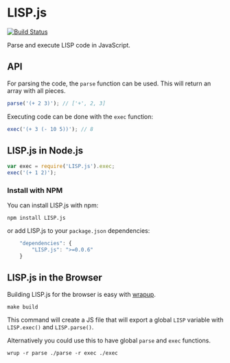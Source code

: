 LISP.js
=======

[![Build Status](https://secure.travis-ci.org/arian/LISP.js.png)](http://travis-ci.org/arian/LISP.js)

Parse and execute LISP code in JavaScript.

API
---

For parsing the code, the `parse` function can be used.
This will return an array with all pieces.

``` js
parse('(+ 2 3)'); // ['+', 2, 3]
```

Executing code can be done with the `exec` function:

``` js
exec('(+ 3 (- 10 5))'); // 8
```

LISP.js in Node.js
------------------

```js
var exec = require('LISP.js').exec;
exec('(+ 1 2)');
```

### Install with NPM

You can install LISP.js with npm:

```
npm install LISP.js
```

or add LISP.js to your `package.json` dependencies:

```js
	"dependencies": {
		"LISP.js": ">=0.0.6"
	}
```

LISP.js in the Browser
----------------------

Building LISP.js for the browser is easy with [wrapup](https://github.com/kamicane/wrapup).

	make build

This command will create a JS file that will export a global `LISP` variable
with `LISP.exec()` and `LISP.parse()`.

Alternatively you could use this to have global `parse` and `exec` functions.

	wrup -r parse ./parse -r exec ./exec

